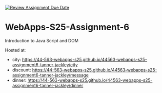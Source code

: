 [![Review Assignment Due Date](https://classroom.github.com/assets/deadline-readme-button-22041afd0340ce965d47ae6ef1cefeee28c7c493a6346c4f15d667ab976d596c.svg)](https://classroom.github.com/a/URRZ2TIg)
# WebApps-S25-Assignment-6
Introduction to Java Script and DOM

Hosted at:
- city: https://44-563-webapps-s25.github.io/44563-webapps-s25-assignment6-tanner-jackley/city
- discount: https://44-563-webapps-s25.github.io/44563-webapps-s25-assignment6-tanner-jackley/message
- dinner: https://44-563-webapps-s25.github.io/44563-webapps-s25-assignment6-tanner-jackley/dinner

